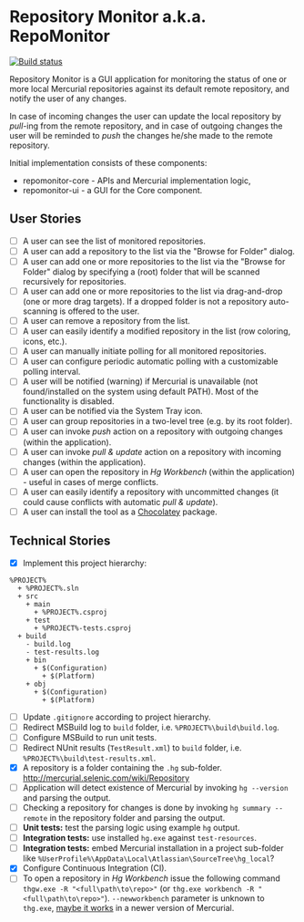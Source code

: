 # Repository Monitor a.k.a. RepoMonitor

[![Build status](https://ci.appveyor.com/api/projects/status/9davjk5pwvcluoxm?svg=true)](https://ci.appveyor.com/project/cebence/repo-monitor)

Repository Monitor is a GUI application for monitoring the status of one or more local Mercurial repositories against its default remote repository, and notify the user of any changes.

In case of incoming changes the user can update the local repository by *pull*-ing from the remote repository, and in case of outgoing changes the user will be reminded to *push* the changes he/she made to the remote repository.

Initial implementation consists of these components:
- repomonitor-core - APIs and Mercurial implementation logic,
- repomonitor-ui - a GUI for the Core component.


## User Stories
- [ ] A user can see the list of monitored repositories.
- [ ] A user can add a repository to the list via the "Browse for Folder" dialog.
- [ ] A user can add one or more repositories to the list via the "Browse for Folder" dialog by specifying a (root) folder that will be scanned recursively for repositories.
- [ ] A user can add one or more repositories to the list via drag-and-drop (one or more drag targets). If a dropped folder is not a repository auto-scanning is offered to the user.
- [ ] A user can remove a repository from the list.
- [ ] A user can easily identify a modified repository in the list (row coloring, icons, etc.).
- [ ] A user can manually initiate polling for all monitored repositories.
- [ ] A user can configure periodic automatic polling with a customizable polling interval.
- [ ] A user will be notified (warning) if Mercurial is unavailable (not found/installed on the system using default PATH). Most of the functionality is disabled.
- [ ] A user can be notified via the System Tray icon.
- [ ] A user can group repositories in a two-level tree (e.g. by its root folder).
- [ ] A user can invoke *push* action on a repository with outgoing changes (within the application).
- [ ] A user can invoke *pull & update* action on a repository with incoming changes (within the application).
- [ ] A user can open the repository in *Hg Workbench* (within the application) - useful in cases of merge conflicts.
- [ ] A user can easily identify a repository with uncommitted changes (it could cause conflicts with automatic *pull & update*).
- [ ] A user can install the tool as a [Chocolatey](https://chocolatey.org/) package.

## Technical Stories
- [x] Implement this project hierarchy:
```
%PROJECT%
  + %PROJECT%.sln
  + src
    + main
      + %PROJECT%.csproj
    + test
      + %PROJECT%-tests.csproj
  + build
    - build.log
    - test-results.log
    + bin
      + $(Configuration)
        + $(Platform)
    + obj
      + $(Configuration)
        + $(Platform)
```
- [ ] Update `.gitignore` according to project hierarchy.
- [ ] Redirect MSBuild log to `build` folder, i.e. `%PROJECT%\build\build.log`.
- [ ] Configure MSBuild to run unit tests.
- [ ] Redirect NUnit results (`TestResult.xml`) to `build` folder, i.e. `%PROJECT%\build\test-results.xml`.
- [x] A repository is a folder containing the `.hg` sub-folder. http://mercurial.selenic.com/wiki/Repository
- [ ] Application will detect existence of Mercurial by invoking `hg --version` and parsing the output.
- [ ] Checking a repository for changes is done by invoking `hg summary --remote` in the repository folder and parsing the output.
- [ ] **Unit tests:** test the parsing logic using example `hg` output.
- [ ] **Integration tests:** use installed `hg.exe` against `test-resources`.
- [ ] **Integration tests:** embed Mercurial installation in a project sub-folder like `%UserProfile%\AppData\Local\Atlassian\SourceTree\hg_local`?
- [x] Configure Continuous Integration (CI).
- [ ] To open a repository in *Hg Workbench* issue the following command `thgw.exe -R "<full\path\to\repo>"` (or `thg.exe workbench -R "<full\path\to\repo>"`). `--newworkbench` parameter is unknown to `thg.exe`, [maybe it works](https://bitbucket.org/tortoisehg/thg/issue/4094/thgwexe-r-e-src-dev-newworkbench-does-not) in a newer version of Mercurial.
